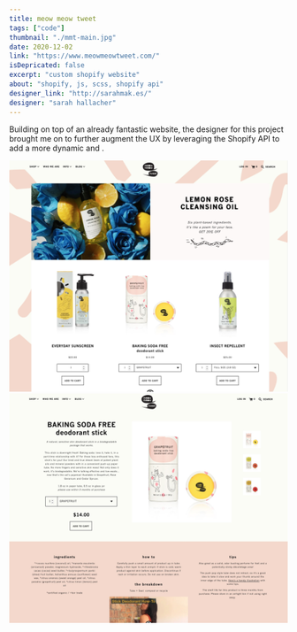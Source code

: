 ```yaml
---
title: meow meow tweet
tags: ["code"]
thumbnail: "./mmt-main.jpg"
date: 2020-12-02
link: "https://www.meowmeowtweet.com/"
isDepricated: false
excerpt: "custom shopify website"
about: "shopify, js, scss, shopify api"
designer_link: "http://sarahmak.es/"
designer: "sarah hallacher"
---
```


Building on top of an already fantastic website, the designer for this project brought me on to further augment the UX by leveraging the Shopify API to add a more dynamic and .

![Meow Meow Tweet](./mmt-main.jpg)
<br/>
![Meow Meow Tweer](./mmt-collection.jpg)
<br/>
